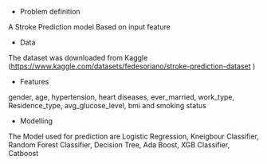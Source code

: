 * Problem definition

A Stroke Prediction model Based on input feature


*  Data

The dataset was downloaded from Kaggle  (https://www.kaggle.com/datasets/fedesoriano/stroke-prediction-dataset )


* Features 

gender, age, hypertension, heart diseases, ever_married, work_type, Residence_type, avg_glucose_level, bmi and smoking status

* Modelling

The Model used for prediction are Logistic Regression, Kneigbour Classifier, Random Forest Classifier, Decision Tree, Ada Boost, XGB Classifier, Catboost

